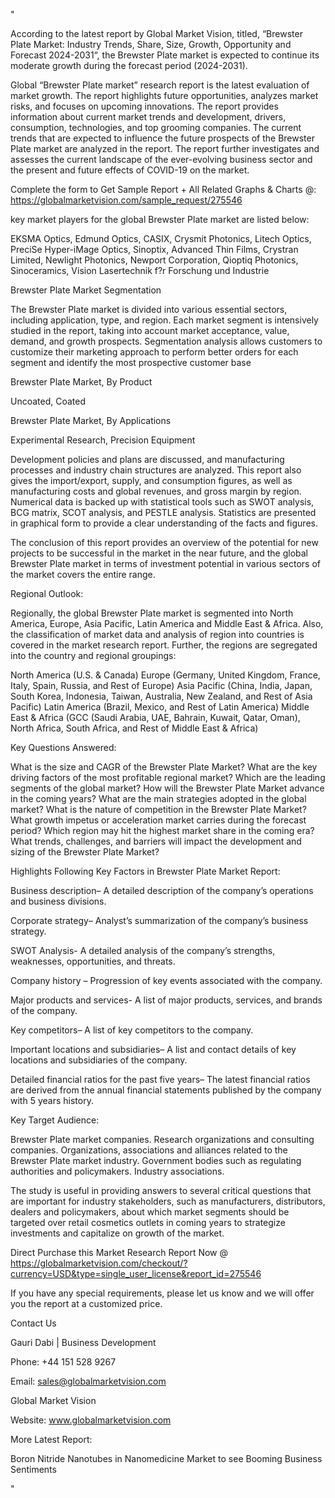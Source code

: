"

According to the latest report by Global Market Vision, titled, “Brewster Plate Market: Industry Trends, Share, Size, Growth, Opportunity and Forecast 2024-2031“, the Brewster Plate market is expected to continue its moderate growth during the forecast period (2024-2031).

Global “Brewster Plate market” research report is the latest evaluation of market growth. The report highlights future opportunities, analyzes market risks, and focuses on upcoming innovations. The report provides information about current market trends and development, drivers, consumption, technologies, and top grooming companies. The current trends that are expected to influence the future prospects of the Brewster Plate market are analyzed in the report. The report further investigates and assesses the current landscape of the ever-evolving business sector and the present and future effects of COVID-19 on the market.

Complete the form to Get Sample Report + All Related Graphs & Charts @: https://globalmarketvision.com/sample_request/275546

key market players for the global Brewster Plate market are listed below:

EKSMA Optics, Edmund Optics, CASIX, Crysmit Photonics, Litech Optics, PreciSe Hyper-iMage Optics, Sinoptix, Advanced Thin Films, Crystran Limited, Newlight Photonics, Newport Corporation, Qioptiq Photonics, Sinoceramics, Vision Lasertechnik f?r Forschung und Industrie

Brewster Plate Market Segmentation

The Brewster Plate market is divided into various essential sectors, including application, type, and region. Each market segment is intensively studied in the report, taking into account market acceptance, value, demand, and growth prospects. Segmentation analysis allows customers to customize their marketing approach to perform better orders for each segment and identify the most prospective customer base

Brewster Plate Market, By Product

Uncoated, Coated

Brewster Plate Market, By Applications

Experimental Research, Precision Equipment

Development policies and plans are discussed, and manufacturing processes and industry chain structures are analyzed. This report also gives the import/export, supply, and consumption figures, as well as manufacturing costs and global revenues, and gross margin by region. Numerical data is backed up with statistical tools such as SWOT analysis, BCG matrix, SCOT analysis, and PESTLE analysis. Statistics are presented in graphical form to provide a clear understanding of the facts and figures.

The conclusion of this report provides an overview of the potential for new projects to be successful in the market in the near future, and the global Brewster Plate market in terms of investment potential in various sectors of the market covers the entire range.

Regional Outlook:

Regionally, the global Brewster Plate market is segmented into North America, Europe, Asia Pacific, Latin America and Middle East & Africa. Also, the classification of market data and analysis of region into countries is covered in the market research report. Further, the regions are segregated into the country and regional groupings:

North America (U.S. & Canada)
Europe (Germany, United Kingdom, France, Italy, Spain, Russia, and Rest of Europe)
Asia Pacific (China, India, Japan, South Korea, Indonesia, Taiwan, Australia, New Zealand, and Rest of Asia Pacific)
Latin America (Brazil, Mexico, and Rest of Latin America)
Middle East & Africa (GCC (Saudi Arabia, UAE, Bahrain, Kuwait, Qatar, Oman), North Africa, South Africa, and Rest of Middle East & Africa)

Key Questions Answered:

What is the size and CAGR of the Brewster Plate Market?
What are the key driving factors of the most profitable regional market?
Which are the leading segments of the global market?
How will the Brewster Plate Market advance in the coming years?
What are the main strategies adopted in the global market?
What is the nature of competition in the Brewster Plate Market?
What growth impetus or acceleration market carries during the forecast period?
Which region may hit the highest market share in the coming era?
What trends, challenges, and barriers will impact the development and sizing of the Brewster Plate Market?

Highlights Following Key Factors in Brewster Plate Market Report:

Business description– A detailed description of the company’s operations and business divisions.

Corporate strategy– Analyst’s summarization of the company’s business strategy.

SWOT Analysis- A detailed analysis of the company’s strengths, weaknesses, opportunities, and threats.

Company history – Progression of key events associated with the company.

Major products and services- A list of major products, services, and brands of the company.

Key competitors– A list of key competitors to the company.

Important locations and subsidiaries– A list and contact details of key locations and subsidiaries of the company.

Detailed financial ratios for the past five years– The latest financial ratios are derived from the annual financial statements published by the company with 5 years history.

Key Target Audience:

Brewster Plate market companies.
Research organizations and consulting companies.
Organizations, associations and alliances related to the Brewster Plate market industry.
Government bodies such as regulating authorities and policymakers.
Industry associations.

The study is useful in providing answers to several critical questions that are important for industry stakeholders, such as manufacturers, distributors, dealers and policymakers, about which market segments should be targeted over retail cosmetics outlets in coming years to strategize investments and capitalize on growth of the market.

Direct Purchase this Market Research Report Now @ https://globalmarketvision.com/checkout/?currency=USD&type=single_user_license&report_id=275546

If you have any special requirements, please let us know and we will offer you the report at a customized price.

Contact Us

Gauri Dabi | Business Development

Phone: +44 151 528 9267

Email: sales@globalmarketvision.com

Global Market Vision

Website: www.globalmarketvision.com




More Latest Report:

Boron Nitride Nanotubes in Nanomedicine Market to see Booming Business Sentiments

"
